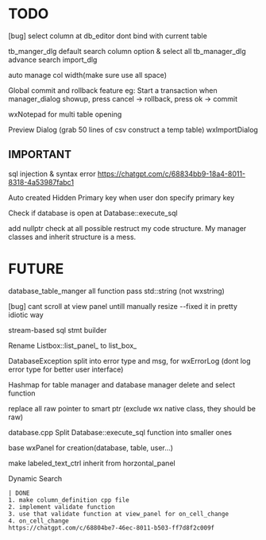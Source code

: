 # TODO
[bug] select column at db_editor dont bind with current table

tb_manger_dlg default search column option & select all
tb_manager_dlg advance search
import_dlg

auto manage col width(make sure use all space)

Global commit and rollback feature
    eg: Start a transaction when manager_dialog showup, press cancel -> rollback, press ok -> commit

wxNotepad for multi table opening

Preview Dialog (grab 50 lines of csv construct a temp table)
wxImportDialog


## IMPORTANT
sql injection & syntax error
https://chatgpt.com/c/68834bb9-18a4-8011-8318-4a53987fabc1

Auto created Hidden Primary key when user don specify primary key

Check if database is open at Database::execute_sql

add nullptr check at all possible
restruct my code structure. My manager classes and inherit structure is a mess.

# FUTURE

database_table_manger all function pass std::string (not wxstring)

[bug] cant scroll at view panel untill manually resize --fixed it in pretty idiotic way

stream-based sql stmt builder

Rename Listbox::list_panel_ to list_box_

DatabaseException split into error type and msg, for wxErrorLog (dont log error type for better user interface)

Hashmap for table manager and database manager delete and select function

replace all raw pointer to smart ptr (exclude wx native class, they should be raw)

database.cpp
    Split Database::execute_sql function into smaller ones

base wxPanel for creation(database, table, user...)

make labeled_text_ctrl inherit from horzontal_panel

Dynamic Search

    | DONE
    1. make column_definition cpp file
    2. implement validate function
    3. use that validate function at view_panel for on_cell_change
    4. on_cell_change 
    https://chatgpt.com/c/68804be7-46ec-8011-b503-ff7d8f2c009f

